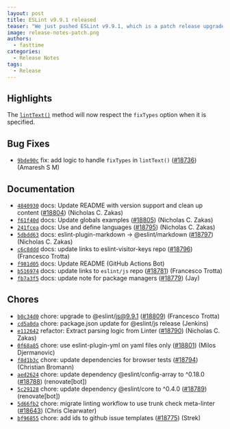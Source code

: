 ```yaml
---
layout: post
title: ESLint v9.9.1 released
teaser: "We just pushed ESLint v9.9.1, which is a patch release upgrade of ESLint. This release fixes several bugs found in the previous release."
image: release-notes-patch.png
authors:
  - fasttime
categories:
  - Release Notes
tags:
  - Release
---
```









## Highlights

The [`lintText()`](/docs/latest/integrate/nodejs-api#-eslintlinttextcode-options) method will now respect the `fixTypes` option when it is specified.

## Bug Fixes


* [`9bde90c`](https://github.com/eslint/eslint/commit/9bde90c2edb6800c7f6428c5550ff00fff44ab02) fix: add logic to handle `fixTypes` in `lintText()` ([#18736](https://github.com/eslint/eslint/issues/18736)) (Amaresh  S M)




## Documentation


* [`4840930`](https://github.com/eslint/eslint/commit/4840930b9d8b6aa3578fe234180425e9060ceeca) docs: Update README with version support and clean up content ([#18804](https://github.com/eslint/eslint/issues/18804)) (Nicholas C. Zakas)
* [`f61f40d`](https://github.com/eslint/eslint/commit/f61f40d8a68b27ad1ff96c019ac41d4e958961a4) docs: Update globals examples ([#18805](https://github.com/eslint/eslint/issues/18805)) (Nicholas C. Zakas)
* [`241fcea`](https://github.com/eslint/eslint/commit/241fcea48abe1c63f22b31be4bd75b6039768a85) docs: Use and define languages ([#18795](https://github.com/eslint/eslint/issues/18795)) (Nicholas C. Zakas)
* [`5dbdd63`](https://github.com/eslint/eslint/commit/5dbdd63dc83428447e25f1fc1d05d8a69e3b006a) docs: eslint-plugin-markdown -> @eslint/markdown ([#18797](https://github.com/eslint/eslint/issues/18797)) (Nicholas C. Zakas)
* [`c6c8ddd`](https://github.com/eslint/eslint/commit/c6c8ddd3130bbfec98ef817e4647faf19b34c85c) docs: update links to eslint-visitor-keys repo ([#18796](https://github.com/eslint/eslint/issues/18796)) (Francesco Trotta)
* [`f981d05`](https://github.com/eslint/eslint/commit/f981d054ed935ef9844b6f76d4ce90ebb345b66f) docs: Update README (GitHub Actions Bot)
* [`b516974`](https://github.com/eslint/eslint/commit/b516974713ada28c75f1e21599fc0cec13a8b321) docs: update links to `eslint/js` repo ([#18781](https://github.com/eslint/eslint/issues/18781)) (Francesco Trotta)
* [`fb7a3f5`](https://github.com/eslint/eslint/commit/fb7a3f5df5f661bcd96e483558da66eafeb4b954) docs: update note for package managers ([#18779](https://github.com/eslint/eslint/issues/18779)) (Jay)








## Chores


* [`b0c34d0`](https://github.com/eslint/eslint/commit/b0c34d04b1ac1e56609209db2f9b18a6c05a198d) chore: upgrade to @eslint/js@9.9.1 ([#18809](https://github.com/eslint/eslint/issues/18809)) (Francesco Trotta)
* [`cd5a0da`](https://github.com/eslint/eslint/commit/cd5a0daa24b7ab019c42d64da478c84cc4d32c34) chore: package.json update for @eslint/js release (Jenkins)
* [`e112642`](https://github.com/eslint/eslint/commit/e1126423db08a29a6cdf39626110fd29186785f0) refactor: Extract parsing logic from Linter ([#18790](https://github.com/eslint/eslint/issues/18790)) (Nicholas C. Zakas)
* [`0f68a85`](https://github.com/eslint/eslint/commit/0f68a851db4db4eb6ff537345e7d6c26434950f1) chore: use eslint-plugin-yml on yaml files only ([#18801](https://github.com/eslint/eslint/issues/18801)) (Milos Djermanovic)
* [`f8d1b3c`](https://github.com/eslint/eslint/commit/f8d1b3c2324cdada4fe1d8799f4f517c1585a001) chore: update dependencies for browser tests ([#18794](https://github.com/eslint/eslint/issues/18794)) (Christian Bromann)
* [`aed2624`](https://github.com/eslint/eslint/commit/aed262407918406c19d43b8d54070fa93508782b) chore: update dependency @eslint/config-array to ^0.18.0 ([#18788](https://github.com/eslint/eslint/issues/18788)) (renovate[bot])
* [`5c29128`](https://github.com/eslint/eslint/commit/5c291283dc29dcfdae585d9878e0fb8ab0d68c43) chore: update dependency @eslint/core to ^0.4.0 ([#18789](https://github.com/eslint/eslint/issues/18789)) (renovate[bot])
* [`5d66fb2`](https://github.com/eslint/eslint/commit/5d66fb2b53ded440180feef526b1211673c40e88) chore: migrate linting workflow to use trunk check meta-linter ([#18643](https://github.com/eslint/eslint/issues/18643)) (Chris Clearwater)
* [`bf96855`](https://github.com/eslint/eslint/commit/bf96855d7c181648cb0a0e8faf77d707ddd4725f) chore: add ids to github issue templates ([#18775](https://github.com/eslint/eslint/issues/18775)) (Strek)


